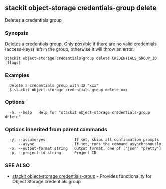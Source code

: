## stackit object-storage credentials-group delete

Deletes a credentials group

### Synopsis

Deletes a credentials group. Only possible if there are no valid credentials (access-keys) left in the group, otherwise it will throw an error.

```
stackit object-storage credentials-group delete CREDENTIALS_GROUP_ID [flags]
```

### Examples

```
  Delete a credentials group with ID "xxx"
  $ stackit object-storage credentials-group delete xxx
```

### Options

```
  -h, --help   Help for "stackit object-storage credentials-group delete"
```

### Options inherited from parent commands

```
  -y, --assume-yes             If set, skips all confirmation prompts
      --async                  If set, runs the command asynchronously
  -o, --output-format string   Output format, one of ["json" "pretty"]
  -p, --project-id string      Project ID
```

### SEE ALSO

* [stackit object-storage credentials-group](./stackit_object-storage_credentials-group.md)	 - Provides functionality for Object Storage credentials group

